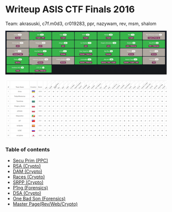 # Writeup ASIS CTF Finals 2016

Team: akrasuski, c7f.m0d3, cr019283, ppr, nazywam, rev, msm, shalom


![](./asis_scoreboard.png)

![](./asis_scoreboard_2.png)

### Table of contents

* [Secu Prim (PPC)](secu_prim)
* [RSA (Crypto)](rsa)
* [DAM (Crypto)](dam)
* [Races (Crypto)](races)
* [SRPP (Crypto)](srpp)
* [P1ng (Forensics)](p1ng)
* [DSA (Crypto)](dsa)
* [One Bad Son (Forensics)](one_bad_son)
* [Master Page(Rev/Web/Crypto)](master_page)
